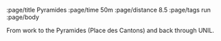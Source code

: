 :page/title Pyramides
:page/time 50m
:page/distance 8.5
:page/tags run
:page/body

From work to the Pyramides (Place des Cantons) and back through UNIL.
